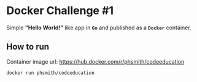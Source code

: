 # Docker Challenge #1

Simple **"Hello World!"** like app in **`Go`** and published as a **`Docker`** container.

## How to run
Container image url: https://hub.docker.com/r/phsmith/codeeducation
```
docker run phsmith/codeeducation
```
